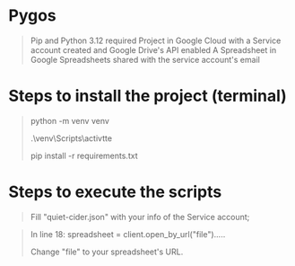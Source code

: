 # Pygos
> Pip and Python 3.12 required
> Project in Google Cloud with a Service account created and Google Drive's API enabled
> A Spreadsheet in Google Spreadsheets shared with the service account's email


# Steps to install the project (terminal)

> python -m venv venv
>
> .\venv\Scripts\activtte
>
> pip install -r requirements.txt

# Steps to execute the scripts

> Fill "quiet-cider.json" with your info of the Service account;

> In line 18: spreadsheet = client.open_by_url("file").....
>
>   Change "file" to your spreadsheet's URL.


